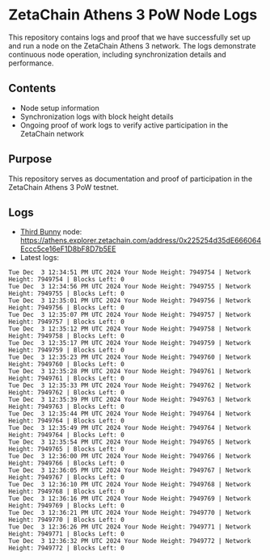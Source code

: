 # ZetaChain Athens 3 PoW Node Logs
This repository contains logs and proof that we have successfully set up and run a node on the ZetaChain Athens 3 network. The logs demonstrate continuous node operation, including synchronization details and performance.

## Contents
- Node setup information
- Synchronization logs with block height details
- Ongoing proof of work logs to verify active participation in the ZetaChain network

## Purpose
This repository serves as documentation and proof of participation in the ZetaChain Athens 3 PoW testnet.

## Logs

- [Third Bunny](https://thirdbunny.xyz/) node: https://athens.explorer.zetachain.com/address/0x225254d35dE666064Eccc5ce16eF1D8bF8D7b5EE
- Latest logs:
```
Tue Dec  3 12:34:51 PM UTC 2024 Your Node Height: 7949754 | Network Height: 7949754 | Blocks Left: 0
Tue Dec  3 12:34:56 PM UTC 2024 Your Node Height: 7949755 | Network Height: 7949755 | Blocks Left: 0
Tue Dec  3 12:35:01 PM UTC 2024 Your Node Height: 7949756 | Network Height: 7949756 | Blocks Left: 0
Tue Dec  3 12:35:07 PM UTC 2024 Your Node Height: 7949757 | Network Height: 7949757 | Blocks Left: 0
Tue Dec  3 12:35:12 PM UTC 2024 Your Node Height: 7949758 | Network Height: 7949758 | Blocks Left: 0
Tue Dec  3 12:35:17 PM UTC 2024 Your Node Height: 7949759 | Network Height: 7949759 | Blocks Left: 0
Tue Dec  3 12:35:23 PM UTC 2024 Your Node Height: 7949760 | Network Height: 7949760 | Blocks Left: 0
Tue Dec  3 12:35:28 PM UTC 2024 Your Node Height: 7949761 | Network Height: 7949761 | Blocks Left: 0
Tue Dec  3 12:35:33 PM UTC 2024 Your Node Height: 7949762 | Network Height: 7949762 | Blocks Left: 0
Tue Dec  3 12:35:39 PM UTC 2024 Your Node Height: 7949763 | Network Height: 7949763 | Blocks Left: 0
Tue Dec  3 12:35:44 PM UTC 2024 Your Node Height: 7949764 | Network Height: 7949764 | Blocks Left: 0
Tue Dec  3 12:35:49 PM UTC 2024 Your Node Height: 7949764 | Network Height: 7949764 | Blocks Left: 0
Tue Dec  3 12:35:54 PM UTC 2024 Your Node Height: 7949765 | Network Height: 7949765 | Blocks Left: 0
Tue Dec  3 12:36:00 PM UTC 2024 Your Node Height: 7949766 | Network Height: 7949766 | Blocks Left: 0
Tue Dec  3 12:36:05 PM UTC 2024 Your Node Height: 7949767 | Network Height: 7949767 | Blocks Left: 0
Tue Dec  3 12:36:10 PM UTC 2024 Your Node Height: 7949768 | Network Height: 7949768 | Blocks Left: 0
Tue Dec  3 12:36:16 PM UTC 2024 Your Node Height: 7949769 | Network Height: 7949769 | Blocks Left: 0
Tue Dec  3 12:36:21 PM UTC 2024 Your Node Height: 7949770 | Network Height: 7949770 | Blocks Left: 0
Tue Dec  3 12:36:26 PM UTC 2024 Your Node Height: 7949771 | Network Height: 7949771 | Blocks Left: 0
Tue Dec  3 12:36:32 PM UTC 2024 Your Node Height: 7949772 | Network Height: 7949772 | Blocks Left: 0
```
